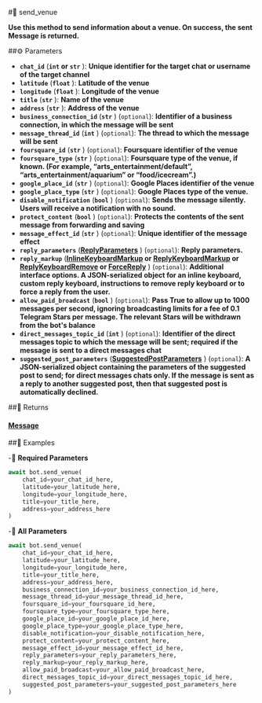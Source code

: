 #🔧 send_venue

**Use this method to send information about a venue. On success, the sent Message is returned.**

##⚙️ Parameters

- **`chat_id`** (**`int` or `str`** ): **Unique identifier for the target chat or username of the target channel**
- **`latitude`** (**`float`** ): **Latitude of the venue**
- **`longitude`** (**`float`** ): **Longitude of the venue**
- **`title`** (**`str`** ): **Name of the venue**
- **`address`** (**`str`** ): **Address of the venue**
- **`business_connection_id`** (**`str`** ) (`optional`): **Identifier of a business connection, in which the message will be sent**
- **`message_thread_id`** (**`int`** ) (`optional`): **The thread to which the message will be sent**
- **`foursquare_id`** (**`str`** ) (`optional`): **Foursquare identifier of the venue**
- **`foursquare_type`** (**`str`** ) (`optional`): **Foursquare type of the venue, if known. (For example, “arts_entertainment/default”,
“arts_entertainment/aquarium” or “food/icecream”.)**
- **`google_place_id`** (**`str`** ) (`optional`): **Google Places identifier of the venue**
- **`google_place_type`** (**`str`** ) (`optional`): **Google Places type of the venue.**
- **`disable_notification`** (**`bool`** ) (`optional`): **Sends the message silently. Users will receive a notification with no sound.**
- **`protect_content`** (**`bool`** ) (`optional`): **Protects the contents of the sent message from forwarding and saving**
- **`message_effect_id`** (**`str`** ) (`optional`): **Unique identifier of the message effect**
- **`reply_parameters`** (**[ReplyParameters](../types/ReplyParameters.md)** ) (`optional`): **Reply parameters.**
- **`reply_markup`** (**[InlineKeyboardMarkup](../types/InlineKeyboardMarkup.md) or [ReplyKeyboardMarkup](../types/ReplyKeyboardMarkup.md) or [ReplyKeyboardRemove](../types/ReplyKeyboardRemove.md) or [ForceReply](../types/ForceReply.md)** ) (`optional`): **Additional interface options. A JSON-serialized object for an inline keyboard,
custom reply keyboard, instructions to remove reply keyboard or to force a reply from the user.**
- **`allow_paid_broadcast`** (**`bool`** ) (`optional`): **Pass True to allow up to 1000 messages per second, ignoring broadcasting limits for a fee of 0.1 Telegram Stars per message.
The relevant Stars will be withdrawn from the bot's balance**
- **`direct_messages_topic_id`** (**`int`** ) (`optional`): **Identifier of the direct messages topic to which the message will be sent; required if the message is sent to a direct messages chat**
- **`suggested_post_parameters`** (**[SuggestedPostParameters](../types/SuggestedPostParameters.md)** ) (`optional`): **A JSON-serialized object containing the parameters of the suggested post to send; for direct messages chats only. If the message is sent as a reply to another suggested post, then that suggested post is automatically declined.**

##📲 Returns

#### [Message](../types/Message.md)

##📀 Examples

-🪫 **Required Parameters**

```python
await bot.send_venue(
    chat_id=your_chat_id_here,
    latitude=your_latitude_here,
    longitude=your_longitude_here,
    title=your_title_here,
    address=your_address_here
)
```

-🔋 **All Parameters**

```python
await bot.send_venue(
    chat_id=your_chat_id_here,
    latitude=your_latitude_here,
    longitude=your_longitude_here,
    title=your_title_here,
    address=your_address_here,
    business_connection_id=your_business_connection_id_here,
    message_thread_id=your_message_thread_id_here,
    foursquare_id=your_foursquare_id_here,
    foursquare_type=your_foursquare_type_here,
    google_place_id=your_google_place_id_here,
    google_place_type=your_google_place_type_here,
    disable_notification=your_disable_notification_here,
    protect_content=your_protect_content_here,
    message_effect_id=your_message_effect_id_here,
    reply_parameters=your_reply_parameters_here,
    reply_markup=your_reply_markup_here,
    allow_paid_broadcast=your_allow_paid_broadcast_here,
    direct_messages_topic_id=your_direct_messages_topic_id_here,
    suggested_post_parameters=your_suggested_post_parameters_here
)
```

